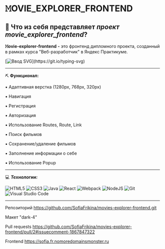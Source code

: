# __𝙼OVIE_EXPLORER_FRONTEND__

## :file_folder: Что из себя представляет *проект movie_explorer_frontend*?

__𝙼ovie-explorer-frontend__ __-__ это фронтенд дипломного проекта, созданный в рамках курса "Веб-разработчик" в Яндекс Практикуме.
  
[![Ввод SVG](https://readme-typing-svg.demolab.com/?lines=Какова+функциональность+проекта+?)](https://git.io/typing-svg)
___
⛏️ __Функционал:__

▪ Адаптивная верстка (1280px, 768px, 320px)

▪ Навигация

▪ Регистрация

▪ Авторизация

▪ Использование Routes, Route, Link

▪ Поиск фильмов

▪ Сохранение/удаление фильмов

▪ Заполнение информации о себе

▪ Использование Popup
___
:computer: ___Технологии:___

![HTML5](https://img.shields.io/badge/html5-%23E34F26.svg?style=for-the-badge&logo=html5&logoColor=white)
![CSS3](https://img.shields.io/badge/css3-%231572B6.svg?style=for-the-badge&logo=css3&logoColor=white)
![Java](https://img.shields.io/badge/Java-ED8B00?style=for-the-badge&logo=openjdk&logoColor=white)
![React](https://img.shields.io/badge/react-%2320232a.svg?style=for-the-badge&logo=react&logoColor=%2361DAFB)
![Webpack](https://img.shields.io/badge/webpack-%238DD6F9.svg?style=for-the-badge&logo=webpack&logoColor=black)
![NodeJS](https://img.shields.io/badge/node.js-6DA55F?style=for-the-badge&logo=node.js&logoColor=white)
![Git](https://img.shields.io/badge/git-%23F05033.svg?style=for-the-badge&logo=git&logoColor=white)
![Visual Studio Code](https://img.shields.io/badge/Visual%20Studio%20Code-0078d7.svg?style=for-the-badge&logo=visual-studio-code&logoColor=white)

___
Репозиторий https://github.com/SofiaFrikina/movies-explorer-frontend.git

Макет "dark-4"

Pull requests https://github.com/SofiaFrikina/movies-explorer-frontend/pull/2#issuecomment-1867847322

Frontend https://sofia.fr.nomoredomainsmonster.ru